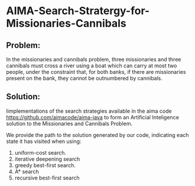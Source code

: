 # AIMA-Search-Stratergy-for-Missionaries-Cannibals

## Problem:
In the missionaries and cannibals problem, three missionaries and three cannibals must cross a river using a boat which can carry at most two people, under the constraint that, for both banks, if there are missionaries present on the bank, they cannot be outnumbered by cannibals.

## Solution:
Iimplementations of the search strategies available in the aima code https://github.com/aimacode/aima-java to form an Artificial Inteligence solution to the Missionaries and Cannibals Problem.

We provide the path to the solution generated by our code, indicating each state it has visited when using: 
  1) uniform-cost search. 
  2) iterative deepening search 
  3) greedy best-first search. 
  4) A* search 
  5) recursive best-first search
